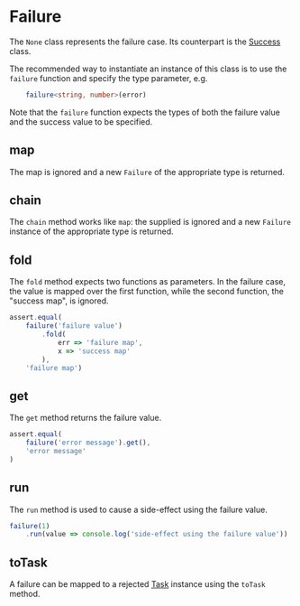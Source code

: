 # Failure
The `None` class represents the failure case. Its counterpart is the [Success](success.md) class.

The recommended way to instantiate an instance of this class is to use the `failure` function and specify the type parameter, e.g.

```typescript
    failure<string, number>(error)
``` 

Note that the `failure` function expects the types of both the failure value and the success value to be specified.

## map
The map is ignored and a new `Failure` of the appropriate type is returned.

## chain
The `chain` method works like `map`: the supplied is ignored and a new `Failure` instance of the appropriate type is returned.

## fold
The `fold` method expects two functions as parameters. In the failure case, the value is mapped over the first function, while the second function, the "success map", is ignored.

```typescript
assert.equal(
    failure('failure value')
        .fold(
            err => 'failure map',
            x => 'success map'
        ),
    'failure map')
```

## get
The `get` method returns the failure value.

```typescript
assert.equal(
    failure('error message').get(),
    'error message'
)
```

## run
The `run` method is used to cause a side-effect using the failure value.

```typescript
failure(1)
    .run(value => console.log('side-effect using the failure value'))
```

## toTask
A failure can be mapped to a rejected [Task](../task.md) instance using the `toTask` method.